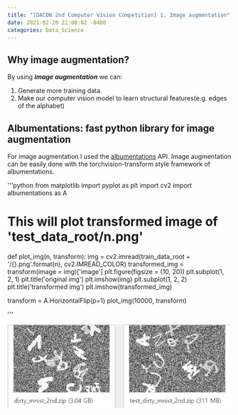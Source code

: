 ```yaml
---
title: "[DACON 2nd Computer Vision Competition] 1. Image augmentation"
date: 2021-02-20 22:00:02 -0400
categories: Data_Science
---
```

## Why image augmentation?
By using ***image augmentation*** we can:
1. Generate more training data.
2. Make our computer vision model to learn structural features(e.g. edges of the alphabet) 

## Albumentations: fast python library for image augmentation
For image augmentation I used the [albumentations](https://github.com/albumentations-team/albumentations) API.
Image augmentation can be easily done with the torchvision-transform style framework of albumentations.

'''python
from matplotlib import pyplot as plt
import cv2
import albumentations as A

# This will plot transformed image of 'test_data_root/n.png'
def plot_img(n, transform):
    img = cv2.imread(train_data_root + '/{}.png'.format(n), cv2.IMREAD_COLOR)
    transformed_img = transform(image = img)['image']
    plt.figure(figsize = (10, 20))
    plt.subplot(1, 2, 1)
    plt.title('original img')
    plt.imshow(img)
    plt.subplot(1, 2, 2)
    plt.title('transformed img')
    plt.imshow(transformed_img)

transform = A.HorizontalFlip(p=1)
plot_img(10000, transform)

'''

![Albumentations HorizontalFlip](/assets/images/dacon_computer_vision_0.png)
